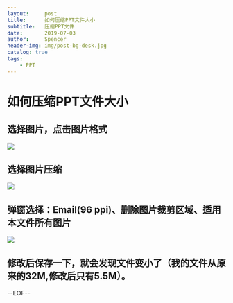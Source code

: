 ```yaml
---
layout:     post
title:      如何压缩PPT文件大小
subtitle:   压缩PPT文件
date:       2019-07-03
author:     Spencer
header-img: img/post-bg-desk.jpg
catalog: true
tags:
    - PPT
---
```


# 如何压缩PPT文件大小

## 选择图片，点击图片格式
![](https://spencerzhang.github.io/resource/15621405738056.jpg)

## 选择图片压缩
![](https://spencerzhang.github.io/resource/15621406083910.jpg)

## 弹窗选择：Email(96 ppi)、删除图片裁剪区域、适用本文件所有图片
![](https://spencerzhang.github.io/resource/15621406671486.jpg)

## 修改后保存一下，就会发现文件变小了（我的文件从原来的32M,修改后只有5.5M）。

--EOF--
